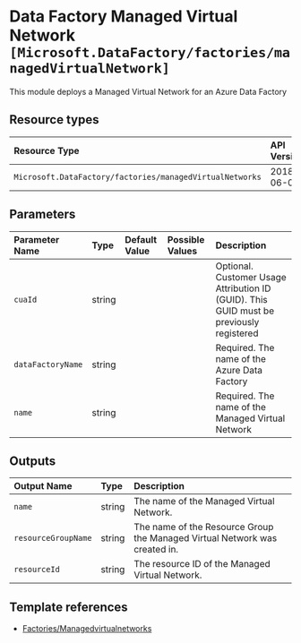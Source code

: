# Data Factory Managed Virtual Network `[Microsoft.DataFactory/factories/managedVirtualNetwork]`

This module deploys a Managed Virtual Network for an Azure Data Factory

## Resource types

| Resource Type | API Version |
| :-- | :-- |
| `Microsoft.DataFactory/factories/managedVirtualNetworks` | 2018-06-01 |

## Parameters

| Parameter Name | Type | Default Value | Possible Values | Description |
| :-- | :-- | :-- | :-- | :-- |
| `cuaId` | string |  |  | Optional. Customer Usage Attribution ID (GUID). This GUID must be previously registered |
| `dataFactoryName` | string |  |  | Required. The name of the Azure Data Factory |
| `name` | string |  |  | Required. The name of the Managed Virtual Network |

## Outputs

| Output Name | Type | Description |
| :-- | :-- | :-- |
| `name` | string | The name of the Managed Virtual Network. |
| `resourceGroupName` | string | The name of the Resource Group the Managed Virtual Network was created in. |
| `resourceId` | string | The resource ID of the Managed Virtual Network. |

## Template references

- [Factories/Managedvirtualnetworks](https://docs.microsoft.com/en-us/azure/templates/Microsoft.DataFactory/2018-06-01/factories/managedVirtualNetworks)
